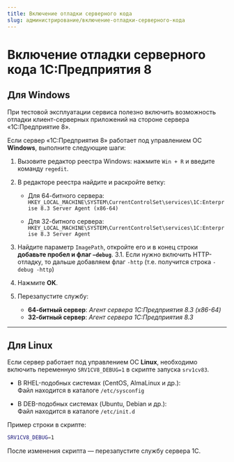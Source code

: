 ```yaml
---
title: Включение отладки серверного кода
slug: администрирование/включение-отладки-серверного-кода
---
```

# Включение отладки серверного кода 1С:Предприятия 8

## Для Windows

При тестовой эксплуатации сервиса полезно включить возможность отладки клиент-серверных приложений на стороне сервера «1С:Предприятие 8».

Если сервер «1С:Предприятия 8» работает под управлением ОС **Windows**, выполните следующие шаги:

1. Вызовите редактор реестра Windows: нажмите `Win + R` и введите команду `regedit`.
2. В редакторе реестра найдите и раскройте ветку:

    - Для 64-битного сервера:  
      `HKEY_LOCAL_MACHINE\SYSTEM\CurrentControlSet\services\1C:Enterprise 8.3 Server Agent (x86-64)`

    - Для 32-битного сервера:  
      `HKEY_LOCAL_MACHINE\SYSTEM\CurrentControlSet\services\1C:Enterprise 8.3 Server Agent`

3. Найдите параметр `ImagePath`, откройте его и в конец строки **добавьте пробел и флаг `–debug`**.
   3.1. Если нужно включить HTTP-отладку, то дальше добавляем флаг `-http` (т.е. получится строка `-debug -http`)

4. Нажмите **OK**.

5. Перезапустите службу:

    - **64-битный сервер**: *Агент сервера 1С:Предприятия 8.3 (x86-64)*
    - **32-битный сервер**: *Агент сервера 1С:Предприятия 8.3*

---

## Для Linux

Если сервер работает под управлением ОС **Linux**, необходимо включить переменную `SRV1CV8_DEBUG=1` в скрипте запуска `srv1cv83`.

- В RHEL-подобных системах (CentOS, AlmaLinux и др.):  
  Файл находится в каталоге `/etc/sysconfig`

- В DEB-подобных системах (Ubuntu, Debian и др.):  
  Файл находится в каталоге `/etc/init.d`

Пример строки в скрипте:

```bash
SRV1CV8_DEBUG=1
```

После изменения скрипта — перезапустите службу сервера 1С.